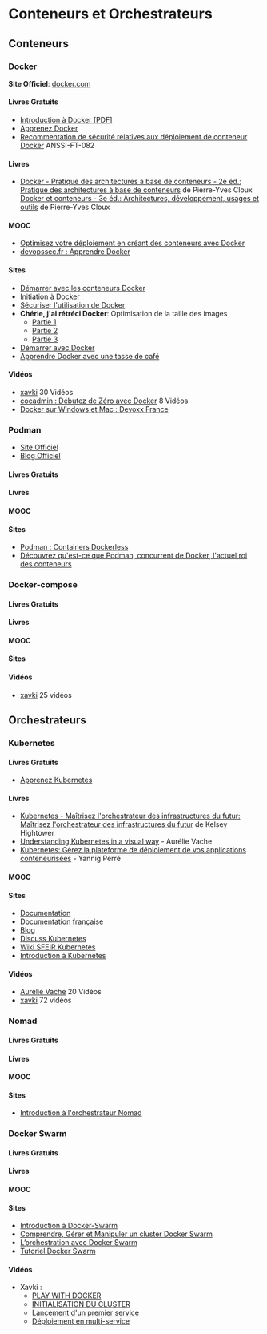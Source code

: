 # Conteneurs et Orchestrateurs
<!-- toc -->
## Conteneurs

### Docker

**Site Officiel**: [docker.com](https://www.docker.com/)

#### Livres Gratuits

* [Introduction à Docker [PDF]](https://halshs.archives-ouvertes.fr/cel-02285669/file/Introduction%20%C3%A0%20Docker.pdf)
* [Apprenez Docker](https://riptutorial.com/Download/docker-fr.pdf)
* [Recommentation de sécurité relatives aux déploiement de conteneur Docker](https://www.ssi.gouv.fr/uploads/2020/12/docker_fiche_technique.pdf) ANSSI-FT-082

#### Livres

* [Docker - Pratique des architectures à base de conteneurs - 2e éd.: Pratique
  des architectures à base de conteneurs](https://amzn.to/3CHdHxe) de
  Pierre-Yves Cloux
  [Docker et conteneurs - 3e éd.: Architectures, développement, usages et outils](https://amzn.to/3Mifxbo) de
  Pierre-Yves Cloux

#### MOOC

* [Optimisez votre déploiement en créant des conteneurs avec Docker](https://openclassrooms.com/fr/courses/2035766-optimisez-votre-deploiement-en-creant-des-conteneurs-avec-docker/6211458-lancez-votre-premier-conteneur-en-local)
* [devopssec.fr : Apprendre Docker](https://devopssec.fr/article/cours-complet-apprendre-technologie-docker#begin-article-section)

#### Sites

* [Démarrer avec les conteneurs Docker](https://blog.stephane-robert.info/post/introduction-docker/)
* [Initiation à Docker](https://xebia-france.github.io/docker-initiation/groups/io.html)
* [Sécuriser l'utilisation de Docker](https://blog.stephane-robert.info/post/docker-rootless-securite-seccomp-namespace-capabilities/)
* **Chérie, j'ai rétréci Docker**: Optimisation de la taille des images
  * [Partie 1](https://enix.io/fr/blog/cherie-j-ai-retreci-docker-part1/)
  * [Partie 2](https://enix.io/fr/blog/cherie-j-ai-retreci-docker-part2/)
  * [Partie 3](https://enix.io/fr/blog/cherie-j-ai-retreci-docker-part2/)
* [Démarrer avec Docker](https://blog.stephane-robert.info/post/introduction-docker/)
* [Apprendre Docker avec une tasse de café](https://docker.avec.une-tasse-de.cafe/)

#### Vidéos

* [xavki](https://www.youtube.com/watch?v=fdlZqRZXWOc) 30 Vidéos
* [cocadmin : Débutez de Zéro avec Docker](https://www.youtube.com/playlist?list=PL8SZiccjllt1jz9DsD4MPYbbiGOR_FYHu) 8 Vidéos
* [Docker sur Windows et Mac : Devoxx France](https://www.youtube.com/watch?v=8VAYSn2DmJM)

### Podman

* [Site Officiel](https://podman.io/)
* [Blog Officiel](https://podman.io/blogs/)

#### Livres Gratuits

#### Livres

#### MOOC

#### Sites

* [Podman : Containers Dockerless](https://www.grottedubarbu.fr/podman-containers-dockerless/)
* [Découvrez qu'est-ce que Podman, concurrent de Docker, l'actuel roi des conteneurs](https://pandorafms.com/blog/fr/quest-ce-que-podman-2/)

### Docker-compose

#### Livres Gratuits

#### Livres

#### MOOC

#### Sites

#### Vidéos

* [xavki](https://www.youtube.com/playlist?list=PLn6POgpklwWqaC1pdx02SrrgOaL2ZL7G0)
  25 vidéos

## Orchestrateurs

### Kubernetes

#### Livres Gratuits

* [Apprenez Kubernetes](https://riptutorial.com/Download/kubernetes-fr.pdf)

#### Livres

* [Kubernetes - Maîtrisez l'orchestrateur des infrastructures du futur:
  Maîtrisez l'orchestrateur des infrastructures du
  futur](https://amzn.to/3CG12e8) de Kelsey Hightower
* [Understanding Kubernetes in a visual way](https://amzn.to/3Tfa5IM) - Aurélie Vache
* [Kubernetes: Gérez la plateforme de déploiement de vos applications conteneurisées](https://amzn.to/3CQJVF8) - Yannig Perré

#### MOOC

#### Sites

* [Documentation](https://kubernetes.io/docs/home/)
* [Documentation française](https://kubernetes.io/fr/docs/home/)
* [Blog](https://kubernetes.io/blog/)
* [Discuss Kubernetes](https://discuss.kubernetes.io/)
* [Wiki SFEIR Kubernetes](https://wiki.sfeir.com/kubernetes/)
* [Introduction à Kubernetes](https://blog.stephane-robert.info/post/introduction-kubernetes/)

#### Vidéos

* [Aurélie Vache](https://www.youtube.com/channel/UCrRk0kOP58lBMl9B8ZS8Vlg) 20 Vidéos
* [xavki](https://www.youtube.com/playlist?list=PLn6POgpklwWqfzaosSgX2XEKpse5VY2v5)
  72 vidéos

### Nomad

#### Livres Gratuits

#### Livres

#### MOOC

#### Sites

* [Introduction à l'orchestrateur Nomad](https://blog.stephane-robert.info/post/introduction-hashicorp-nomad/)

### Docker Swarm

#### Livres Gratuits

#### Livres

#### MOOC

#### Sites

* [Introduction à Docker-Swarm](https://www.grottedubarbu.fr/introduction-docker-swarm/)
* [Comprendre, Gérer et Manipuler un cluster Docker Swarm](https://devopssec.fr/article/comprendre-gerer-manipuler-un-cluster-docker-swarm)
* [L’orchestration avec Docker Swarm](https://www.aneo.eu/lorchestration-docker-swarm/)
* [Tutoriel Docker Swarm](https://www.webblog.tophebergeur.com/tutoriel-docker-swarm.html)

#### Vidéos

* Xavki :
  * [PLAY WITH DOCKER](https://www.youtube.com/watch?v=uQ5PpdVmaBw)
  * [INITIALISATION DU CLUSTER](https://www.youtube.com/watch?v=U_chRBeEiyU)
  * [Lancement d'un premier service](https://www.youtube.com/watch?v=0ndWQd2nEsg)
  * [Déploiement en multi-service](https://www.youtube.com/watch?v=eRAIUwi36Vc)
